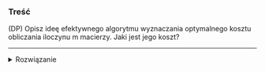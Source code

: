 ### Treść
(DP)
Opisz ideę efektywnego algorytmu wyznaczania optymalnego kosztu obliczania iloczynu m macierzy. Jaki jest jego koszt?

------
<details><summary>Rozwiązanie</summary>
<p>

